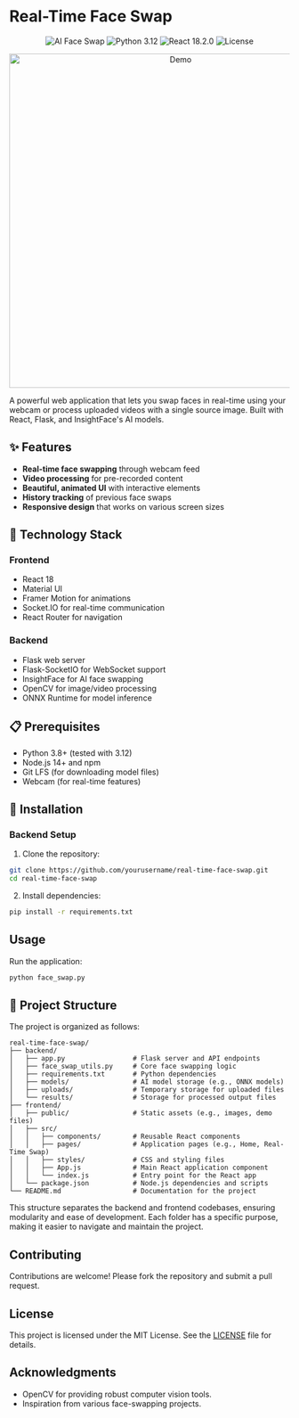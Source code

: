 # Real-Time Face Swap

<p align="center">
  <img src="https://img.shields.io/badge/AI-Face%20Swap-blue" alt="AI Face Swap">
  <img src="https://img.shields.io/badge/Python-3.12-green" alt="Python 3.12">
  <img src="https://img.shields.io/badge/React-18.2.0-blue" alt="React 18.2.0">
  <img src="https://img.shields.io/badge/License-MIT-yellow" alt="License">
</p>

<p align="center">
  <img src="frontend/public/demo.gif" alt="Demo" width="600">
</p>

A powerful web application that lets you swap faces in real-time using your webcam or process uploaded videos with a single source image. Built with React, Flask, and InsightFace's AI models.

## ✨ Features

- **Real-time face swapping** through webcam feed
- **Video processing** for pre-recorded content
- **Beautiful, animated UI** with interactive elements
- **History tracking** of previous face swaps
- **Responsive design** that works on various screen sizes

## 🔧 Technology Stack

### Frontend
- React 18
- Material UI
- Framer Motion for animations
- Socket.IO for real-time communication
- React Router for navigation

### Backend
- Flask web server
- Flask-SocketIO for WebSocket support
- InsightFace for AI face swapping
- OpenCV for image/video processing
- ONNX Runtime for model inference

## 📋 Prerequisites

- Python 3.8+ (tested with 3.12)
- Node.js 14+ and npm
- Git LFS (for downloading model files)
- Webcam (for real-time features)

## 🚀 Installation

### Backend Setup

1. Clone the repository:
```bash
git clone https://github.com/yourusername/real-time-face-swap.git
cd real-time-face-swap
```

2. Install dependencies:
```bash
pip install -r requirements.txt
```

## Usage
Run the application:
```bash
python face_swap.py
```
## 📁 Project Structure

The project is organized as follows:

```
real-time-face-swap/
├── backend/
│   ├── app.py                 # Flask server and API endpoints
│   ├── face_swap_utils.py     # Core face swapping logic
│   ├── requirements.txt       # Python dependencies
│   ├── models/                # AI model storage (e.g., ONNX models)
│   ├── uploads/               # Temporary storage for uploaded files
│   └── results/               # Storage for processed output files
├── frontend/
│   ├── public/                # Static assets (e.g., images, demo files)
│   ├── src/
│   │   ├── components/        # Reusable React components
│   │   ├── pages/             # Application pages (e.g., Home, Real-Time Swap)
│   │   ├── styles/            # CSS and styling files
│   │   ├── App.js             # Main React application component
│   │   └── index.js           # Entry point for the React app
│   └── package.json           # Node.js dependencies and scripts
└── README.md                  # Documentation for the project
```

This structure separates the backend and frontend codebases, ensuring modularity and ease of development. Each folder has a specific purpose, making it easier to navigate and maintain the project.

## Contributing
Contributions are welcome! Please fork the repository and submit a pull request.

## License
This project is licensed under the MIT License. See the [LICENSE](LICENSE) file for details.

## Acknowledgments
- OpenCV for providing robust computer vision tools.
- Inspiration from various face-swapping projects.
